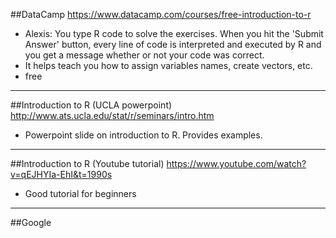 ##DataCamp
https://www.datacamp.com/courses/free-introduction-to-r 
* Alexis: You type R code to solve the exercises. When you hit the 'Submit Answer' button, every line of code is interpreted and executed by R and you get a message whether or not your code was correct. 
* It helps teach you how to assign variables names, create vectors, etc.
* free


----
##Introduction to R (UCLA powerpoint) 
http://www.ats.ucla.edu/stat/r/seminars/intro.htm
* Powerpoint slide on introduction to R. Provides examples. 

----
##Introduction to R (Youtube tutorial) 
https://www.youtube.com/watch?v=qEJHYIa-EhI&t=1990s
* Good tutorial for beginners

----
##Google
